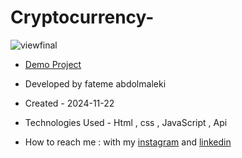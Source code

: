 # Cryptocurrency-
 ![viewfinal]()
- [Demo Project]( https://fatemeabdolmaleki.github.io/Cryptocurrency-/)

- Developed by fateme abdolmaleki

- Created - 2024-11-22

- Technologies Used - Html , css , JavaScript , Api

- How to reach me : with my [instagram](https://www.instagram.com/fatemeabdolmaleki_) and [linkedin](https://www.linkedin.com/in/fateme-abdolmaleki/)
